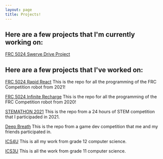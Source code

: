 ```yaml
---
layout: page
title: Projects!
---
```


## Here are a few projects that I'm currently working on:

[FRC 5024 Swerve Drive Project](https://github.com/catarinaburghi/Swerve-Drive-FRC5024)


## Here are a few projects that I've worked on:

[FRC 5024 Rapid React](https://github.com/frc5024/RapidReact)
This is the repo for all the programming of the FRC Competition robot from 2021!

[FRC 5024 Infinite Recharge](https://github.com/frc5024/InfiniteRecharge)
This is the repo for all the programming of the FRC Competition robot from 2020!

[STEMATHON 2021](https://github.com/catarinaburghi/STEMathon)
This is the repo from a 24 hours of STEM competition that I participaded in 2021.

[Deep Breath](https://github.com/Ewpratten/ludum-dare-48/releases/tag/v1.0.0) 
This is the repo from a game dev competition that me and my friends participated in.

[ICS4U](https://github.com/catarinaburghi/ICS4U) This is all my work from grade 12 computer science.

[ICS3U](https://github.com/catarinaburghi/ICS3U) 
This is all the work from grade 11 computer science.





